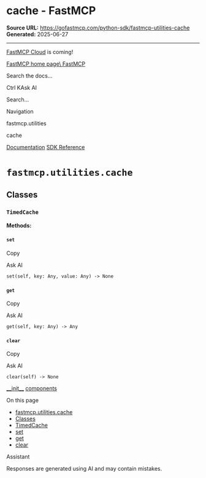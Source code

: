 # cache - FastMCP

**Source URL:** https://gofastmcp.com/python-sdk/fastmcp-utilities-cache
**Generated:** 2025-06-27

---

[FastMCP Cloud](https://fastmcp.link/x0Kyhy2) is coming!

[FastMCP home page\\
FastMCP](https://gofastmcp.com/)

Search the docs...

Ctrl KAsk AI

Search...

Navigation

fastmcp.utilities

cache

[Documentation](https://gofastmcp.com/getting-started/welcome) [SDK Reference](https://gofastmcp.com/python-sdk/fastmcp-exceptions)

# [​](https://gofastmcp.com/python-sdk/fastmcp-utilities-cache\#fastmcp-utilities-cache)  `fastmcp.utilities.cache`

## [​](https://gofastmcp.com/python-sdk/fastmcp-utilities-cache\#classes)  Classes

### [​](https://gofastmcp.com/python-sdk/fastmcp-utilities-cache\#timedcache)  `TimedCache`

**Methods:**

#### [​](https://gofastmcp.com/python-sdk/fastmcp-utilities-cache\#set)  `set`

Copy

Ask AI

```
set(self, key: Any, value: Any) -> None

```

#### [​](https://gofastmcp.com/python-sdk/fastmcp-utilities-cache\#get)  `get`

Copy

Ask AI

```
get(self, key: Any) -> Any

```

#### [​](https://gofastmcp.com/python-sdk/fastmcp-utilities-cache\#clear)  `clear`

Copy

Ask AI

```
clear(self) -> None

```

[\_\_init\_\_](https://gofastmcp.com/python-sdk/fastmcp-utilities-__init__) [components](https://gofastmcp.com/python-sdk/fastmcp-utilities-components)

On this page

- [fastmcp.utilities.cache](https://gofastmcp.com/python-sdk/fastmcp-utilities-cache#fastmcp-utilities-cache)
- [Classes](https://gofastmcp.com/python-sdk/fastmcp-utilities-cache#classes)
- [TimedCache](https://gofastmcp.com/python-sdk/fastmcp-utilities-cache#timedcache)
- [set](https://gofastmcp.com/python-sdk/fastmcp-utilities-cache#set)
- [get](https://gofastmcp.com/python-sdk/fastmcp-utilities-cache#get)
- [clear](https://gofastmcp.com/python-sdk/fastmcp-utilities-cache#clear)

Assistant

Responses are generated using AI and may contain mistakes.